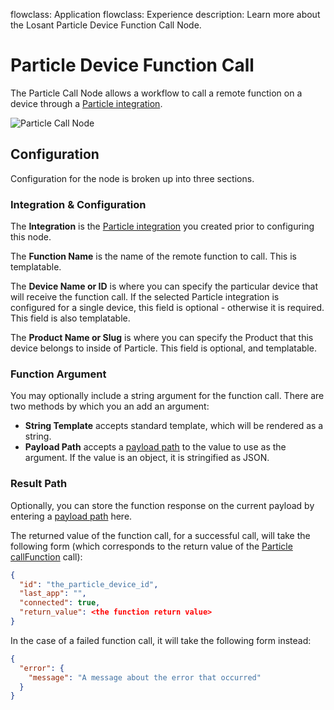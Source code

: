 flowclass: Application
flowclass: Experience
description: Learn more about the Losant Particle Device Function Call Node.

# Particle Device Function Call

The Particle Call Node allows a workflow to call a remote function on a device through a [Particle integration](/applications/integrations/#particle).

![Particle Call Node](/images/workflows/outputs/particle-call-node.png "Particle Call Node")

## Configuration

Configuration for the node is broken up into three sections.

### Integration & Configuration

The **Integration** is the [Particle integration](/applications/integrations/#particle) you created prior to configuring this node.

The **Function Name** is the name of the remote function to call. This is templatable.

The **Device Name or ID** is where you can specify the particular device that will receive the function call. If the selected Particle integration is configured for a single device, this field is optional - otherwise it is required. This field is also templatable.

The **Product Name or Slug** is where you can specify the Product that this device belongs to inside of Particle. This field is optional, and templatable.

### Function Argument

You may optionally include a string argument for the function call. There are two methods by which you an add an argument:

* **String Template** accepts standard template, which will be rendered as a string.
* **Payload Path** accepts a [payload path](/workflows/accessing-payload-data/#payload-paths) to the value to use as the argument. If the value is an object, it is stringified as JSON.

### Result Path

Optionally, you can store the function response on the current payload by entering a [payload path](/workflows/accessing-payload-data/#payload-paths) here.

The returned value of the function call, for a successful call, will take the following form (which corresponds to the return value of the [Particle callFunction](https://docs.particle.io/reference/javascript/#callfunction) call):

```json
{
  "id": "the_particle_device_id",
  "last_app": "",
  "connected": true,
  "return_value": <the function return value>
}
```

In the case of a failed function call, it will take the following form instead:

```json
{
  "error": {
    "message": "A message about the error that occurred"
  }
}
```
